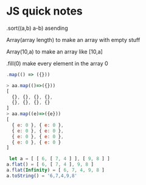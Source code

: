 # JS quick notes

.sort\(\(a,b\) a-b\) asending



Array\(array length\) to make an array with empty stuff

Array\(10,a\) to make an array like \[10,a\]

.fill\(0\) make every element in the array 0

```javascript
.map(() => ({}))

> aa.map(()=>({}))
[
  {}, {}, {}, {},
  {}, {}, {}, {}
]
> aa.map((e)=>({e}))
[
  { e: 0 }, { e: 0 },
  { e: 0 }, { e: 0 },
  { e: 0 }, { e: 0 },
  { e: 0 }, { e: 0 }
]
```



```javascript
 let a = [ [ 6, [ 7, 4 ] ], [ 9, 8 ] ]
a.flat() = [ 6, [ 7, 4 ], 9, 8 ]
a.flat(Infinity) = [ 6, 7, 4, 9, 8 ]
a.toString() = '6,7,4,9,8'
```

